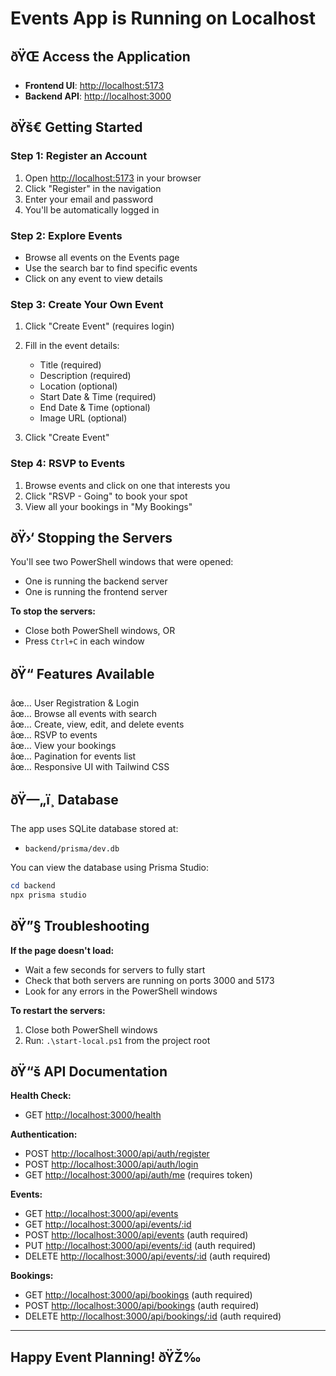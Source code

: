 ﻿# Events App is Running on Localhost

## ðŸŒ Access the Application

- **Frontend UI**: <http://localhost:5173>
- **Backend API**: <http://localhost:3000>

## ðŸš€ Getting Started

### Step 1: Register an Account

1. Open <http://localhost:5173> in your browser
2. Click "Register" in the navigation
3. Enter your email and password
4. You'll be automatically logged in

### Step 2: Explore Events

- Browse all events on the Events page
- Use the search bar to find specific events
- Click on any event to view details

### Step 3: Create Your Own Event

1. Click "Create Event" (requires login)
2. Fill in the event details:

   - Title (required)
   - Description (required)
   - Location (optional)
   - Start Date & Time (required)
   - End Date & Time (optional)
   - Image URL (optional)

3. Click "Create Event"

### Step 4: RSVP to Events

1. Browse events and click on one that interests you
2. Click "RSVP - Going" to book your spot
3. View all your bookings in "My Bookings"

## ðŸ›‘ Stopping the Servers

You'll see two PowerShell windows that were opened:

- One is running the backend server
- One is running the frontend server

**To stop the servers:**

- Close both PowerShell windows, OR
- Press `Ctrl+C` in each window

## ðŸ“ Features Available

âœ… User Registration & Login  
âœ… Browse all events with search  
âœ… Create, view, edit, and delete events  
âœ… RSVP to events  
âœ… View your bookings  
âœ… Pagination for events list  
âœ… Responsive UI with Tailwind CSS

## ðŸ—„ï¸ Database

The app uses SQLite database stored at:

- `backend/prisma/dev.db`

You can view the database using Prisma Studio:

```powershell
cd backend
npx prisma studio
```

## ðŸ”§ Troubleshooting

**If the page doesn't load:**

- Wait a few seconds for servers to fully start
- Check that both servers are running on ports 3000 and 5173
- Look for any errors in the PowerShell windows

**To restart the servers:**

1. Close both PowerShell windows
2. Run: `.\start-local.ps1` from the project root

## ðŸ“š API Documentation

**Health Check:**

- GET <http://localhost:3000/health>

**Authentication:**

- POST <http://localhost:3000/api/auth/register>
- POST <http://localhost:3000/api/auth/login>
- GET <http://localhost:3000/api/auth/me> (requires token)

**Events:**

- GET <http://localhost:3000/api/events>
- GET <http://localhost:3000/api/events/:id>
- POST <http://localhost:3000/api/events> (auth required)
- PUT <http://localhost:3000/api/events/:id> (auth required)
- DELETE <http://localhost:3000/api/events/:id> (auth required)

**Bookings:**

- GET <http://localhost:3000/api/bookings> (auth required)
- POST <http://localhost:3000/api/bookings> (auth required)
- DELETE <http://localhost:3000/api/bookings/:id> (auth required)

---

## Happy Event Planning! ðŸŽ‰
